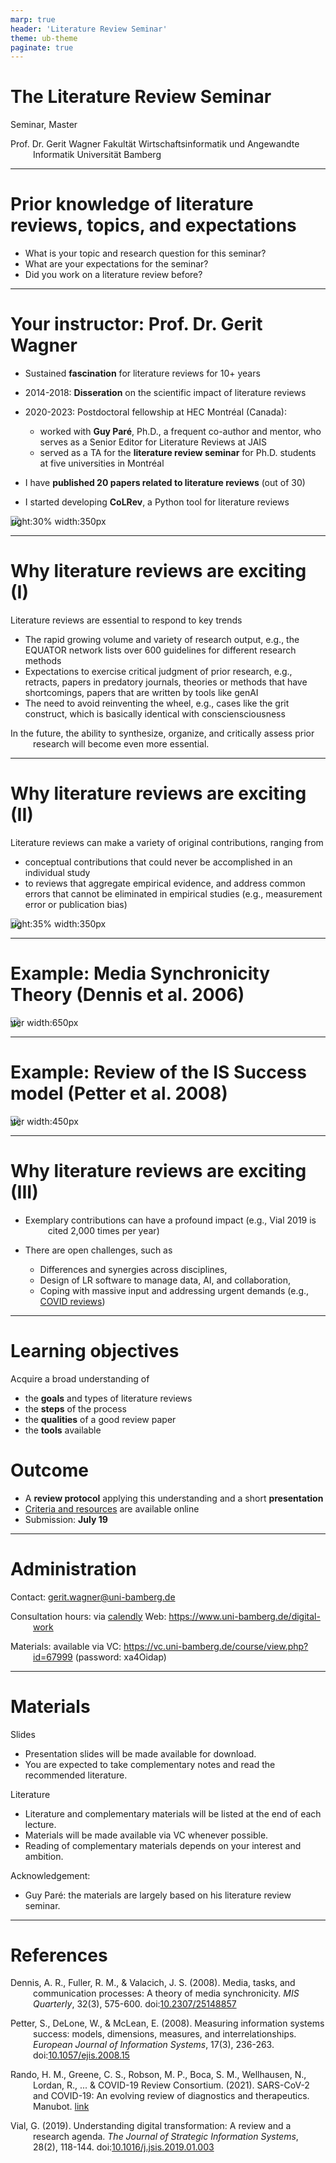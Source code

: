 ```yaml
---
marp: true
header: 'Literature Review Seminar'
theme: ub-theme
paginate: true
---
```


<!-- _class: centered -->

# The Literature Review Seminar

Seminar, Master

Prof. Dr. Gerit Wagner
Fakultät Wirtschaftsinformatik und Angewandte Informatik
Universität Bamberg

---

# Prior knowledge of literature reviews, topics, and expectations

- What is your topic and research question for this seminar?
- What are your expectations for the seminar?
- Did you work on a literature review before?

<!--
- What is important for a good literature review?
 Ask about topics, methods papers, challenges -->

---

# Your instructor: Prof. Dr. Gerit Wagner

- Sustained **fascination** for literature reviews for 10+ years
- 2014-2018: **Disseration** on the scientific impact of literature reviews
- 2020-2023: Postdoctoral fellowship at HEC Montréal (Canada):

    - worked with **Guy Paré**, Ph.D., a frequent co-author and mentor, who serves as a Senior Editor for Literature Reviews at JAIS
    - served as a TA for the **literature review seminar** for Ph.D. students at five universities in Montréal
 
- I have **published 20 papers related to literature reviews** (out of 30)
- I started developing **CoLRev**, a Python tool for literature reviews

![bg right:30% width:350px](../assets/OA6A2695.jpg)

<!--
My background: phd, publications, postdoc and phd seminar, guy pare: mentor and SE, colrev, jit award
photo: montreal with its many universities: all sending phd students to the literature review seminar -->

---

# Why literature reviews are exciting (I)

Literature reviews are essential to respond to key trends

- The rapid growing volume and variety of research output, e.g., the EQUATOR network lists over 600 guidelines for different research methods
- Expectations to exercise critical judgment of prior research, e.g., retracts, papers in predatory journals, theories or methods that have shortcomings, papers that are written by tools like genAI
- The need to avoid reinventing the wheel, e.g., cases like the grit construct, which is basically identical with consciensciousness
 
In the future, the ability to synthesize, organize, and critically assess prior research will become even more essential.

<!--
This slide is more on the reaction, the next more on active contributions

sheer volume of research:
- our capacity to synthesize it will become much more important
- our capacity to organize (make sense of prior research)
- our capacity to scrutinize (and sort out the bad apples)

reinventing the wheel (grit - meta-analysis)

https://www.sciencedirect.com/science/article/pii/S0092656620301100
https://psycnet.apa.org/record/2016-29674-001

Note: in the search: connect to jangle-fallacies (generally the lack of controlled terminology)

understanding cumulative and non-cumulative episodes (not as clear as with Kuhnian scientific revolutions, but senior scholars know: if you use a particular theory that it is old/has been criticized...)
-->

---

# Why literature reviews are exciting (II)

Literature reviews can make a variety of original contributions, ranging from 

- conceptual contributions that could never be accomplished in an individual study
- to reviews that aggregate empirical evidence, and address common errors that cannot be eliminated in empirical studies (e.g., measurement error or publication bias)

![bg right:35% width:350px](../assets/word-cloud-literature-review-terms.png)

<!-- 
literature review; systematic review; umbrella; meta-analysis; overview of reviews; meta-synthesis; meta-ethnography; scoping review; literature survey; Review paper; Background; State-of-the-art
1 -->

---

# Example: Media Synchronicity Theory (Dennis et al. 2006)

![center width:650px](../assets/DennisEtAl2006.png)

<!--
Rationale: impossible for an individual empirical study because there would be too many variables that must vary (just imagine an experiment!)
Especially at group/organizational levels where research designs are much more limited (no experiments)
Especially macro-level theories. Similarly: RBV -->

---

# Example: Review of the IS Success model (Petter et al. 2008)

![center width:450px](../assets/Petter2008.png)

<!-- 

-->

---

# Why literature reviews are exciting (III)

- Exemplary contributions can have a profound impact (e.g., Vial 2019 is cited 2,000 times per year)
- There are open challenges, such as 

    - Differences and synergies across disciplines,
    - Design of LR software to manage data, AI, and collaboration,
    - Coping with massive input and addressing urgent demands (e.g., [COVID reviews](https://github.com/greenelab/covid19-review))

---

# Learning objectives

Acquire a broad understanding of

- the **goals** and types of literature reviews
- the **steps** of the process
- the **qualities** of a good review paper
- the **tools** available

# Outcome

- A **review protocol** applying this understanding and a short **presentation**
- [Criteria and resources](https://digital-work-lab.github.io/literature-review-seminar/docs/protocol.html) are available online
- Submission: **July 19** 

<!-- January 26, presentation: February 1 -->

<!-- 
Mich vorstellen:
- Montreal
- Regensburg

## Your expectations for the lecture "Introduction to Digital Work"

Studiengänge?
Semester?
Wer plant den Master zu machen?
Jemand, der nicht in Bamberg bleiben möchte?
Wer schon im Auslandssemester/Wo?
Wer schon ein Praktikum?
Wer hat ein klares Berufsziel?

Was interessiert Sie an Digital Work, was würden Sie gerne lernen?

# Learning objectives

- Understand the historical, organizational, and societal drivers of change in digital work.
- Familiarize with a repertoire of techniques, methods, and policies for effective digital work at the levels of individuals, teams, and crowds.
- Apply, adapt, and critically discuss these methods in different practical contexts.
- Appreciate different forms of scientific knowledge, theories, and methods prevalent in research on digital work.


critically discuss: understand where they come from/how they were developed (based on what evidence/theories)
Critically discuss ethical challenges associated with the future of work.

Modulkatalog:
Nach Abschluss des Kurses haben die Studierenden ein Verständnis über die Veränderungen, Gestaltungsbereiche und Auswirkungen digitaler Arbeit. Insbesondere können sie ein Repertoire ausgewählter Methoden, Designprinzipien und organisationelle Policies erklären und situativ anwenden. Zudem können sie die Evaluation einzelner Maßnahmen diskutieren und sie mit diesem Hintergrundwissen  effektiv und verantwortungsvoll in der Praxis einsetzen.
-->
---

# Administration

Contact: gerit.wagner@uni-bamberg.de

Consultation hours: via [calendly](https://calendly.com/gerit-wagner/30min?month=2023-10)
Web: https://www.uni-bamberg.de/digital-work

Materials: available via VC: https://vc.uni-bamberg.de/course/view.php?id=67999 (password: xa4Oidap)

---

# Materials

Slides
- Presentation slides will be made available for download.
- You are expected to take complementary notes and read the recommended literature.

Literature
- Literature and complementary materials will be listed at the end of each lecture.
- Materials will be made available via VC whenever possible.
- Reading of complementary materials depends on your interest and ambition.

Acknowledgement:
- Guy Paré: the materials are largely based on his literature review seminar.

<!-- 

# Agenda

- Introduction - Drivers of change in digital work
- Development of the course structure (interactively)
- Assignment: 3x (each major block)

Teaching: when I teach, I teach - you have my attention.
-->

---

<style scoped>
p {
    padding-left: 36px;
    text-indent: -36px;
}
</style>

# References

Dennis, A. R., Fuller, R. M., & Valacich, J. S. (2008). Media, tasks, and communication processes: A theory of media synchronicity. *MIS Quarterly*, 32(3), 575-600. doi:[10.2307/25148857](https://www.jstor.org/stable/25148857)

Petter, S., DeLone, W., & McLean, E. (2008). Measuring information systems success: models, dimensions, measures, and interrelationships. *European Journal of Information Systems*, 17(3), 236-263. doi:[10.1057/ejis.2008.15](https://link.springer.com/article/10.1057/ejis.2008.15)

Rando, H. M., Greene, C. S., Robson, M. P., Boca, S. M., Wellhausen, N., Lordan, R., ... & COVID-19 Review Consortium. (2021). SARS-CoV-2 and COVID-19: An evolving review of diagnostics and therapeutics. Manubot. [link](https://greenelab.github.io/covid19-review/v/32afa309f69f0466a91acec5d0df3151fe4d61b5/)

Vial, G. (2019). Understanding digital transformation: A review and a research agenda. *The Journal of Strategic Information Systems*, 28(2), 118-144. doi:[10.1016/j.jsis.2019.01.003](https://www.sciencedirect.com/science/article/pii/S0963868717302196)
